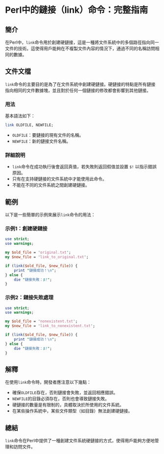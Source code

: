 <!--
Meta Description: # Perl中的鏈接（link）命令：完整指南 ## 簡介 在Perl中，`link`命令用於創建硬鏈接，這是一種將文件系統中的多個路徑指向同一文件的技術。這使得用戶能夠在不複製文件內容的情況下，通過不同的名稱訪問相同的數據。 ## 文件文檔 `link`命令的主要目的是為了在文件系統中創建硬鏈接。...
Meta Keywords: link, use, old_file, txt, new_file
-->

# Perl中的鏈接（link）命令：完整指南

## 簡介
在Perl中，`link`命令用於創建硬鏈接，這是一種將文件系統中的多個路徑指向同一文件的技術。這使得用戶能夠在不複製文件內容的情況下，通過不同的名稱訪問相同的數據。

## 文件文檔
`link`命令的主要目的是為了在文件系統中創建硬鏈接。硬鏈接的特點是所有鏈接指向相同的文件數據塊，並且對於任何一個鏈接的修改都會影響到其他鏈接。

### 用法
基本語法如下：
```perl
link OLDFILE, NEWFILE;
```
- `OLDFILE`：要鏈接的現有文件的名稱。
- `NEWFILE`：新的鏈接文件名稱。

### 詳細說明
- `link`命令在成功執行後會返回真值，若失敗則返回假值並設置 `$!` 以指示錯誤原因。
- 只有在支持硬鏈接的文件系統中才能使用此命令。
- 不能在不同的文件系統之間創建硬鏈接。

## 範例
以下是一些簡單的示例來展示`link`命令的用法：

### 示例1：創建硬鏈接
```perl
use strict;
use warnings;

my $old_file = 'original.txt';
my $new_file = 'link_to_original.txt';

if (link($old_file, $new_file)) {
    print "鏈接成功！\n";
} else {
    die "鏈接失敗：$!";
}
```

### 示例2：鏈接失敗處理
```perl
use strict;
use warnings;

my $old_file = 'nonexistent.txt';
my $new_file = 'link_to_nonexistent.txt';

if (link($old_file, $new_file)) {
    print "鏈接成功！\n";
} else {
    die "鏈接失敗：$!";
}
```

## 解釋
在使用`link`命令時，開發者應注意以下幾點：
- 確保`OLDFILE`存在，否則鏈接會失敗，並返回相應錯誤。
- `NEWFILE`的目錄必須存在，否則也會導致鏈接失敗。
- 硬鏈接的數量是有限制的，具體取決於所使用的文件系統。
- 在某些操作系統中，某些文件類型（如目錄）無法創建硬鏈接。

## 總結
`link`命令在Perl中提供了一種創建文件系統硬鏈接的方式，使得用戶能夠方便地管理和訪問文件。